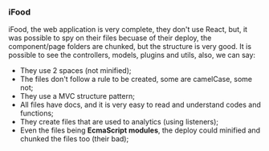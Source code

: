 ### iFood

iFood, the web application is very complete, they don't use React, but, it was possible to spy on their files becuase of their deploy, the component/page folders are chunked, but the structure is very good. It is possible to see the controllers, models, plugins and utils, also, we can say:
- They use 2 spaces (not minified);
- The files don't follow a rule to be created, some are camelCase, some not;
- They use a MVC structure pattern;
- All files have docs, and it is very easy to read and understand codes and functions;
- They create files that are used to analytics (using listeners);
- Even the files being **EcmaScript modules**, the deploy could minified and chunked the files too (their bad);